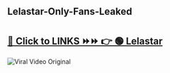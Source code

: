 
 ## Lelastar-Only-Fans-Leaked

# <h2><a href="https://clipsfans.com/Lelastar&ref=git">🔗 Click to LINKS ⏩⏩ 👉 🟢 Lelastar </a></h2>

<a href="https://clipsfans.com/Lelastar&ref=git" rel="nofollow" data-target="animated-image.originalLink"><img src="https://i.ibb.co.com/xMMVF88/686577567.gif" alt="Viral Video Original" style="max-width: 100%; display: inline-block;" data-target="animated-image.originalImage"></a>
